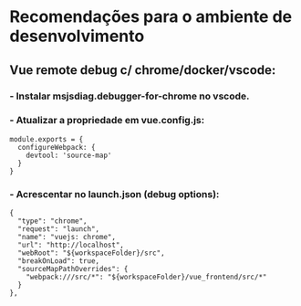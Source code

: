 # Recomendações para o ambiente de desenvolvimento
## Vue remote debug c/ chrome/docker/vscode:
### - Instalar **msjsdiag.debugger-for-chrome** no vscode.
### - Atualizar a propriedade em vue.config.js:
    module.exports = {
      configureWebpack: {
        devtool: 'source-map'
      }
    }
### - Acrescentar no launch.json (debug options):
    {
      "type": "chrome",
      "request": "launch",
      "name": "vuejs: chrome",
      "url": "http://localhost",
      "webRoot": "${workspaceFolder}/src",
      "breakOnLoad": true,
      "sourceMapPathOverrides": {
        "webpack:///src/*": "${workspaceFolder}/vue_frontend/src/*"
      }
    },